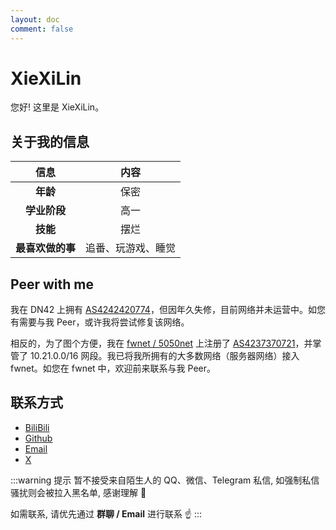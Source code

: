 ```yaml
---
layout: doc
comment: false
---
```


# XieXiLin

您好! 这里是 XieXiLin。

## 关于我的信息

|         信息         |                             内容                              |
| :------------------: | :-----------------------------------------------------------: |
|       **年龄**       |                             保密                              |
|     **学业阶段**     |                             高一                              |
|       **技能**       |                             摆烂                              |
|   **最喜欢做的事**   |                      追番、玩游戏、睡觉                       |

## Peer with me

我在 DN42 上拥有 [AS4242420774](https://git.dn42.dev/dn42/registry/src/data/aut-num/AS4242420774)，但因年久失修，目前网络并未运营中。如您有需要与我 Peer，或许我将尝试修复该网络。

相反的，为了图个方便，我在 [fwnet / 5050net](https://5050net.cn/get-started) 上注册了 [AS4237370721](https://lg.fw.ac.cn/whois/AS4237370721)，并掌管了 10.21.0.0/16 网段。我已将我所拥有的大多数网络（服务器网络）接入 fwnet。如您在 fwnet 中，欢迎前来联系与我 Peer。

## 联系方式

- [BiliBili](https://space.bilibili.com/495468749)
- [Github](https://github.com/XieXiLin2)
- [Email](mailto:support@xiexilin.com)
- [X](https://twitter.com/XieXiLin3)

:::warning 提示
暂不接受来自陌生人的 QQ、微信、Telegram 私信, 如强制私信骚扰则会被拉入黑名单, 感谢理解 :pray:

如需联系, 请优先通过 **群聊 / Email** 进行联系 :point_up:
:::
